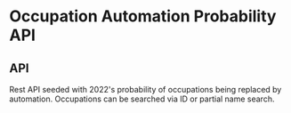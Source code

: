 # Occupation Automation Probability API

## API
Rest API seeded with 2022's probability of occupations being replaced by automation. Occupations can be searched via ID or partial name search.
